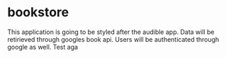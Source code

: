 # bookstore

This application is going to be styled after the audible app. Data will be retirieved through googles book api. Users will be authenticated through google as well. Test aga